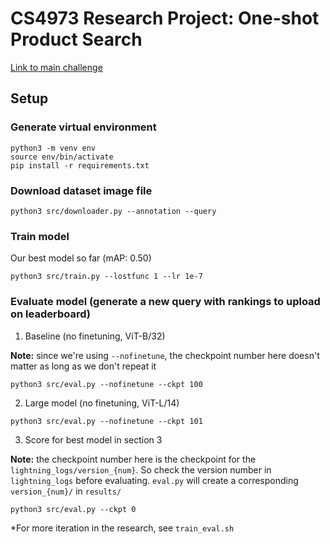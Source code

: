 # CS4973 Research Project: One-shot Product Search

[Link to main challenge](https://eval.ai/web/challenges/challenge-page/1845/overview)

## Setup

### Generate virtual environment

```
python3 -m venv env
source env/bin/activate
pip install -r requirements.txt
```

### Download dataset image file

```
python3 src/downloader.py --annotation --query
```

### Train model

Our best model so far (mAP: 0.50)

```
python3 src/train.py --lostfunc 1 --lr 1e-7
```

### Evaluate model (generate a new query with rankings to upload on leaderboard)

1. Baseline (no finetuning, ViT-B/32)

**Note:** since we're using `--nofinetune`, the checkpoint number here doesn't matter as long as we don't repeat it

```
python3 src/eval.py --nofinetune --ckpt 100
```

2. Large model (no finetuning, ViT-L/14)

```
python3 src/eval.py --nofinetune --ckpt 101
```

3. Score for best model in section 3

**Note:** the checkpoint number here is the checkpoint for the `lightning_logs/version_{num}`. So check the version number in `lightning_logs` before evaluating. `eval.py` will create a corresponding `version_{num}/` in `results/`

```
python3 src/eval.py --ckpt 0
```

\*For more iteration in the research, see `train_eval.sh`
